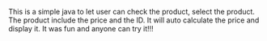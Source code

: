 This is a simple java to let user can check the product, select the product. The product include the price and the ID. It will auto calculate the price and display it. It was fun and anyone can try it!!!
